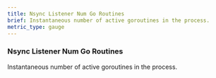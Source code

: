 ```yaml
---
title: Nsync Listener Num Go Routines
brief: Instantaneous number of active goroutines in the process.
metric_type: gauge
---
```


### Nsync Listener Num Go Routines

Instantaneous number of active goroutines in the process.